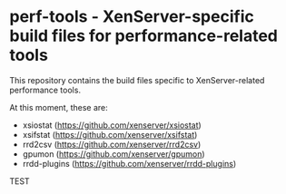 perf-tools - XenServer-specific build files for performance-related tools
=========================================================================

This repository contains the build files specific to XenServer-related
performance tools.

At this moment, these are:

* xsiostat     (https://github.com/xenserver/xsiostat)
* xsifstat     (https://github.com/xenserver/xsifstat)
* rrd2csv      (https://github.com/xenserver/rrd2csv)
* gpumon       (https://github.com/xenserver/gpumon)
* rrdd-plugins (https://github.com/xenserver/rrdd-plugins)

TEST
